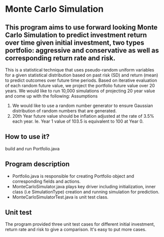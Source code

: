 # Monte Carlo Simulation
## This program aims to use forward looking Monte Carlo Simulation to predict investment return over time given initial investment, two types portfolio: aggressive and conservative as well as corresponding return rate and risk.
This is a statistical technique that uses pseudo-random uniform variables for a given statistical distribution based on past risk (SD) and return (mean) to predict outcomes over future time periods. Based on iterative evaluation of each random future value, we project the portfolio future value over 20 years. We would like to run 10,000 simulations of projecting 20 year value and come up with the following:
Assumptions
1. We would like to use a random number generator to ensure Gaussian distribution of random numbers that are generated.
2. 20th Year future value should be inflation adjusted at the rate of 3.5% each year. Ie. Year 1 value of 103.5 is equivalent to 100 at Year 0.

## How to use it?
build and run Portfolio.java

## Program description
- Portfolio.java
is responsible for creating Portfolio object and corresponding fields and actions.
- MonteCarloSimulator.java
plays key driver including initialization, inner class (i.e SimulationType) creation and running simulation for prediction.
- MonteCarloSimulatorTest.java
is unit test class.

## Unit test
The program provided three unit test cases for different initial investment, return rate and risk to give a comparison. It's easy to put more cases.
